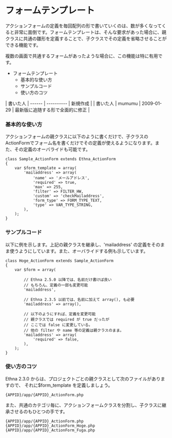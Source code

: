 # フォームテンプレート
アクションフォームの定義を毎回配列の形で書いていくのは、数が多くなってくると非常に面倒です。フォームテンプレートは、そんな要求があった場合に、親クラスに共通の雛形を定義することで、子クラスでその定義を省略させることができる機能です。

複数の画面で共通するフォームがあったような場合に、この機能は特に有用です。

- フォームテンプレート 
  - 基本的な使い方 
  - サンプルコード 
  - 使い方のコツ 

| 書いた人 | ------ | ---------- | 新規作成 |
| 書いた人 | mumumu | 2009-01-29 | 最新版に追随する形で全面的に修正 |

### 基本的な使い方 [](ethna-document-dev_guide-form_template.html#c3e3b3d3 "c3e3b3d3")

アクションフォームの親クラスに以下のように書くだけで、子クラスのActionFormでフォーム名を書くだけでその定義が使えるようになります。また、その定義のオーバライドも可能です。

    class Sample_ActionForm extends Ethna_ActionForm
    {
        var $form_template = array(
            'mailaddress' => array(
                'name' => 'メールアドレス',
                'required' => true,
                'max' => 255,
                'filter' => FILTER_HW,
                'custom' => 'checkMailaddress',
                'form_type' => FORM_TYPE_TEXT,
                'type' => VAR_TYPE_STRING,
            ),
        );
    }

### サンプルコード [](ethna-document-dev_guide-form_template.html#qb99e009 "qb99e009")

以下に例を示します。上記の親クラスを継承し、'mailaddress' の定義をそのまま使うようにしています。また、オーバライドする例も示しています。

    class Hoge_ActionForm extends Sample_ActionForm
    {
        var $form = array(
    
            // Ethna 2.5.0 以降では、名前だけ書けば良い
            // もちろん、定義の一部も変更可能
            'mailaddress',
    
            // Ethna 2.3.5 以前では、名前に加えて array(), も必要
            'mailaddress' => array(),
    
            // 以下のようにすれば、定義を変更可能
            // 親クラスでは required が true だったが
            // ここでは false に変更している。
            // 他の filter や name 等の定義は親クラスのまま。
            'mailaddress' => array(
                'required' => false,  
            ),        
        );
    }

### 使い方のコツ [](ethna-document-dev_guide-form_template.html#h6439d83 "h6439d83")

Ethna 2.3.0 からは、プロジェクトごとの親クラスとして次のファイルがありますので、 それに$form\_template を定義しましょう。

    {APPID}/app/{APPID}_ActionForm.php

また、共通のカテゴリ毎に、アクションフォームクラスを分割し、子クラスに継承させるのもひとつの手です。

    {APPID}/app/{APPID}_ActionForm.php
    {APPID}/app/{APPID}_ActionForm_Hoge.php
    {APPID}/app/{APPID}_ActionForm_Fuga.php

